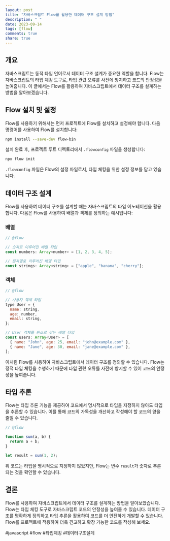 ```yaml
---
layout: post
title: "자바스크립트 Flow를 활용한 데이터 구조 설계 방법"
description: " "
date: 2023-09-14
tags: [flow]
comments: true
share: true
---
```


## 개요
자바스크립트는 동적 타입 언어로서 데이터 구조 설계가 중요한 역할을 합니다. Flow는 자바스크립트의 타입 체킹 도구로, 타입 관련 오류를 사전에 방지하고 코드의 안정성을 높여줍니다. 이 글에서는 Flow를 활용하여 자바스크립트에서 데이터 구조를 설계하는 방법을 알아보겠습니다.

## Flow 설치 및 설정
Flow를 사용하기 위해서는 먼저 프로젝트에 Flow를 설치하고 설정해야 합니다. 다음 명령어를 사용하여 Flow를 설치합니다:

```bash
npm install --save-dev flow-bin
```

설치 완료 후, 프로젝트 루트 디렉토리에서 `.flowconfig` 파일을 생성합니다:

```bash
npx flow init
```

`.flowconfig` 파일은 Flow의 설정 파일로서, 타입 체킹을 위한 설정 정보를 담고 있습니다.

## 데이터 구조 설계
Flow를 사용하여 데이터 구조를 설계할 때는 자바스크립트의 타입 어노테이션을 활용합니다. 다음은 Flow를 사용하여 배열과 객체를 정의하는 예시입니다:

### 배열
```javascript
// @flow

// 숫자로 이루어진 배열 타입
const numbers: Array<number> = [1, 2, 3, 4, 5];

// 문자열로 이루어진 배열 타입
const strings: Array<string> = ["apple", "banana", "cherry"];
```

### 객체
```javascript
// @flow

// 사용자 객체 타입
type User = {
  name: string,
  age: number,
  email: string,
};

// User 객체를 원소로 갖는 배열 타입
const users: Array<User> = [
  { name: "John", age: 25, email: "john@example.com" },
  { name: "Jane", age: 30, email: "jane@example.com" },
];
```

이처럼 Flow를 사용하여 자바스크립트에서 데이터 구조를 정의할 수 있습니다. Flow는 정적 타입 체킹을 수행하기 때문에 타입 관련 오류를 사전에 방지할 수 있어 코드의 안정성을 높여줍니다.

## 타입 추론
Flow는 타입 추론 기능을 제공하여 코드에서 명시적으로 타입을 지정하지 않아도 타입을 추론할 수 있습니다. 이를 통해 코드의 가독성을 개선하고 작성해야 할 코드의 양을 줄일 수 있습니다.

```javascript
// @flow

function sum(a, b) {
  return a + b;
}

let result = sum(1, 2);
```

위 코드는 타입을 명시적으로 지정하지 않았지만, Flow는 변수 `result`가 숫자로 추론되는 것을 확인할 수 있습니다.

## 결론
Flow를 사용하여 자바스크립트에서 데이터 구조를 설계하는 방법을 알아보았습니다. Flow는 타입 체킹 도구로 자바스크립트 코드의 안정성을 높여줄 수 있습니다. 데이터 구조를 명확하게 정의하고 타입 추론을 활용하여 코드를 더 안전하게 개발할 수 있습니다. Flow를 프로젝트에 적용하여 더욱 견고하고 확장 가능한 코드를 작성해 보세요.

#javascript #flow #타입체킹 #데이터구조설계